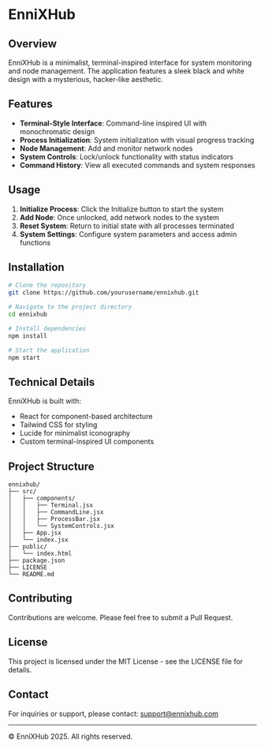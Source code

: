 # EnniXHub

## Overview
EnniXHub is a minimalist, terminal-inspired interface for system monitoring and node management. The application features a sleek black and white design with a mysterious, hacker-like aesthetic.

## Features
- **Terminal-Style Interface**: Command-line inspired UI with monochromatic design
- **Process Initialization**: System initialization with visual progress tracking
- **Node Management**: Add and monitor network nodes
- **System Controls**: Lock/unlock functionality with status indicators
- **Command History**: View all executed commands and system responses

## Usage
1. **Initialize Process**: Click the Initialize button to start the system
2. **Add Node**: Once unlocked, add network nodes to the system
3. **Reset System**: Return to initial state with all processes terminated
4. **System Settings**: Configure system parameters and access admin functions

## Installation
```bash
# Clone the repository
git clone https://github.com/yourusername/ennixhub.git

# Navigate to the project directory
cd ennixhub

# Install dependencies
npm install

# Start the application
npm start
```

## Technical Details
EnniXHub is built with:
- React for component-based architecture
- Tailwind CSS for styling
- Lucide for minimalist iconography
- Custom terminal-inspired UI components

## Project Structure
```
ennixhub/
├── src/
│   ├── components/
│   │   ├── Terminal.jsx
│   │   ├── CommandLine.jsx
│   │   ├── ProcessBar.jsx
│   │   └── SystemControls.jsx
│   ├── App.jsx
│   └── index.jsx
├── public/
│   └── index.html
├── package.json
├── LICENSE
└── README.md
```

## Contributing
Contributions are welcome. Please feel free to submit a Pull Request.

## License
This project is licensed under the MIT License - see the LICENSE file for details.

## Contact
For inquiries or support, please contact: support@ennixhub.com

---

© EnniXHub 2025. All rights reserved.
